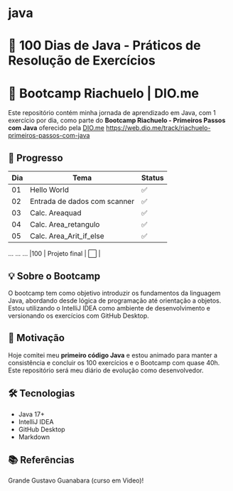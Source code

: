 # java

# 🚀 100 Dias de Java - Práticos de Resolução de Exercícios 
# 🚀 Bootcamp Riachuelo | DIO.me

Este repositório contém minha jornada de aprendizado em Java, com 1 exercício por dia, como parte do **Bootcamp Riachuelo - Primeiros Passos com Java** oferecido pela [DIO.me](https://www.dio.me) https://web.dio.me/track/riachuelo-primeiros-passos-com-java

## 📅 Progresso

| Dia | Tema                           | Status |
|-----|--------------------------------|--------|
| 01  | Hello World                    | ✅     |
| 02  | Entrada de dados com scanner   | ✅     |
| 03  | Calc. Areaquad                 | ✅     |
| 04  | Calc. Area_retangulo           | ✅     |
| 05  | Calc. Area_Arit_if_else        | ✅     |
...
...
...
|100  | Projeto final            | ⬜     |

## 💡 Sobre o Bootcamp

O bootcamp tem como objetivo introduzir os fundamentos da linguagem Java, abordando desde lógica de programação até orientação a objetos. Estou utilizando o IntelliJ IDEA como ambiente de desenvolvimento e versionando os exercícios com GitHub Desktop.

## 🧠 Motivação

Hoje comitei meu **primeiro código Java** e estou animado para manter a consistência e concluir os 100 exercícios e o Bootcamp com quase 40h. Este repositório será meu diário de evolução como desenvolvedor.

## 🛠️ Tecnologias

- Java 17+
- IntelliJ IDEA
- GitHub Desktop
- Markdown

## 📚 Referências

Grande Gustavo Guanabara (curso em Video)!
